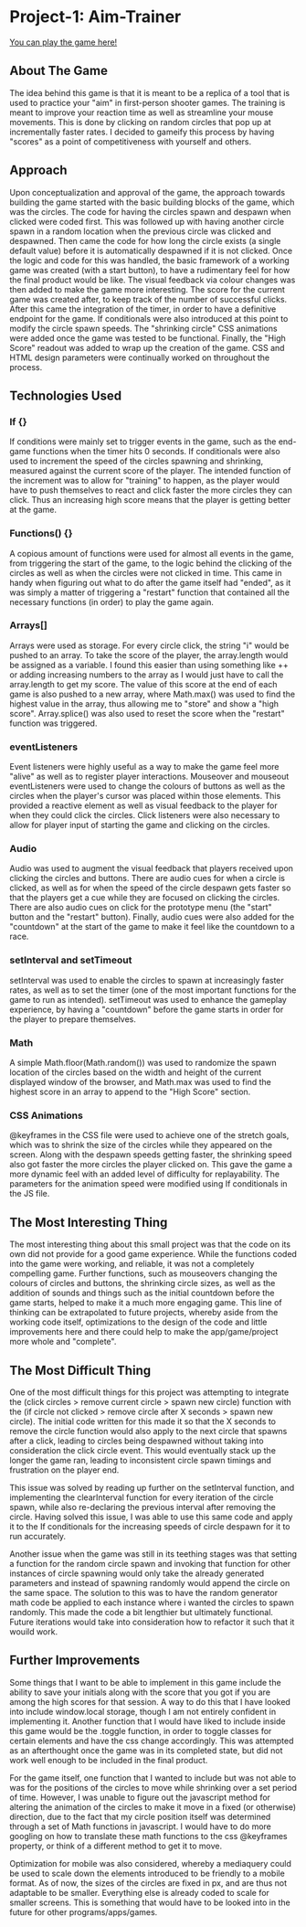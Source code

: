 # Project-1: Aim-Trainer

[You can play the game here!](https://ansars-aimtrainer.netlify.app/)

## About The Game
The idea behind this game is that it is meant to be a replica of a tool that is used to practice your "aim" in first-person shooter games. The training is meant to improve your reaction time as well as streamline your mouse movements. This is done by clicking on random circles that pop up at incrementally faster rates. I decided to gameify this process by having "scores" as a point of competitiveness with yourself and others. 

## Approach
Upon conceptualization and approval of the game, the approach towards building the game started with the basic building blocks of the game, which was the circles. The code for having the circles spawn and despawn when clicked were coded first. This was followed up with having another circle spawn in a random location when the previous circle was clicked and despawned. Then came the code for how long the circle exists (a single default value) before it is automatically despawned if it is not clicked. Once the logic and code for this was handled, the basic framework of a working game was created (with a start button), to have a rudimentary feel for how the final product would be like. The visual feedback via colour changes was then added to make the game more interesting. The score for the current game was created after, to keep track of the number of successful clicks. After this came the integration of the timer, in order to have a definitive endpoint for the game. If conditionals were also introduced at this point to modify the circle spawn speeds. The "shrinking circle" CSS animations were added once the game was tested to be functional. Finally, the "High Score" readout was added to wrap up the creation of the game. CSS and HTML design parameters were continually worked on throughout the process. 

## Technologies Used

### If {}
If conditions were mainly set to trigger events in the game, such as the end-game functions when the timer hits 0 seconds. If conditionals were also used to increment the speed of the circles spawning and shrinking, measured against the current score of the player. The intended function of the increment was to allow for "training" to happen, as the player would have to push themselves to react and click faster the more circles they can click. Thus an increasing high score means that the player is getting better at the game. 

### Functions() {}
A copious amount of functions were used for almost all events in the game, from triggering the start of the game, to the logic behind the clicking of the circles as well as when the circles were not clicked in time. This came in handy when figuring out what to do after the game itself had "ended", as it was simply a matter of triggering a "restart" function that contained all the necessary functions (in order) to play the game again.

### Arrays[]
Arrays were used as storage. For every circle click, the string "i" would be pushed to an array. To take the score of the player, the array.length would be assigned as a variable. I found this easier than using something like ++ or adding increasing numbers to the array as I would just have to call the array.length to get my score. The value of this score at the end of each game is also pushed to a new array, where Math.max() was used to find the highest value in the array, thus allowing me to "store" and show a "high score". Array.splice() was also used to reset the score when the "restart" function was triggered. 

### eventListeners
Event listeners were highly useful as a way to make the game feel more "alive" as well as to register player interactions. Mouseover and mouseout eventListeners were used to change the colours of buttons as well as the circles when the player's cursor was placed within those elements. This provided a reactive element as well as visual feedback to the player for when they could click the circles. Click listeners were also necessary to allow for player input of starting the game and clicking on the circles.

### Audio
Audio was used to augment the visual feedback that players received upon clicking the circles and buttons. There are audio cues for when a circle is clicked, as well as for when the speed of the circle despawn gets faster so that the players get a cue while they are focused on clicking the circles. There are also audio cues on click for the prototype menu (the "start" button and the "restart" button). Finally, audio cues were also added for the "countdown" at the start of the game to make it feel like the countdown to a race. 

### setInterval and setTimeout
setInterval was used to enable the circles to spawn at increasingly faster rates, as well as to set the timer (one of the most important functions for the game to run as intended). setTimeout was used to enhance the gameplay experience, by having a "countdown" before the game starts in order for the player to prepare themselves. 

### Math
A simple Math.floor(Math.random()) was used to randomize the spawn location of the circles based on the width and height of the current displayed window of the browser, and Math.max was used to find the highest score in an array to append to the "High Score" section. 

### CSS Animations
@keyframes in the CSS file were used to achieve one of the stretch goals, which was to shrink the size of the circles while they appeared on the screen. Along with the despawn speeds getting faster, the shrinking speed also got faster the more circles the player clicked on. This gave the game a more dynamic feel with an added level of difficulty for replayability. The parameters for the animation speed were modified using If conditionals in the JS file. 

## The Most Interesting Thing
The most interesting thing about this small project was that the code on its own did not provide for a good game experience. While the functions coded into the game were working, and reliable, it was not a completely compelling game. Further functions, such as mouseovers changing the colours of circles and buttons, the shrinking circle sizes, as well as the addition of sounds and things such as the initial countdown before the game starts, helped to make it a much more engaging game. This line of thinking can be extrapolated to future projects, whereby aside from the working code itself, optimizations to the design of the code and little improvements here and there could help to make the app/game/project more whole and "complete". 

## The Most Difficult Thing 
One of the most difficult things for this project was attempting to integrate the (click circles > remove current circle > spawn new circle) function with the (if circle not clicked > remove circle after X seconds > spawn new circle). The initial code written for this made it so that the X seconds to remove the circle function would also apply to the next circle that spawns after a click, leading to circles being despawned without taking into consideration the click circle event. This would eventually stack up the longer the game ran, leading to inconsistent circle spawn timings and frustration on the player end.

This issue was solved by reading up further on the setInterval function, and implementing the clearInterval function for every iteration of the circle spawn, while also re-declaring the previous interval after removing the circle. Having solved this issue, I was able to use this same code and apply it to the If conditionals for the increasing speeds of circle despawn for it to run accurately. 

Another issue when the game was still in its teething stages was that setting a function for the random circle spawn and invoking that function for other instances of circle spawning would only take the already generated parameters and instead of spawning randomly would append the circle on the same space. The solution to this was to have the random generator math code be applied to each instance where i wanted the circles to spawn randomly. This made the code a bit lengthier but ultimately functional. Future iterations would take into consideration how to refactor it such that it wouild work. 

## Further Improvements
Some things that I want to be able to implement in this game include the ability to save your initials along with the score that you got if you are among the high scores for that session. A way to do this that I have looked into include window.local storage, though I am not entirely confident in implementing it. Another function that I would have liked to include inside this game would be the .toggle function, in order to toggle classes for certain elements and have the css change accordingly. This was attempted as an afterthought once the game was in its completed state, but did not work well enough to be included in the final product.

For the game itself, one function that I wanted to include but was not able to was for the positions of the circles to move while shrinking over a set period of time. However, I was unable to figure out the javascript method for altering the animation of the circles to make it move in a fixed (or otherwise) direction, due to the fact that my circle position itself was determined through a set of Math functions in javascript. I would have to do more googling on how to translate these math functions to the css @keyframes property, or think of a different method to get it to move.

Optimization for mobile was also considered, whereby a mediaquery could be used to scale down the elements introduced to be friendly to a mobile format. As of now, the sizes of the circles are fixed in px, and are thus not adaptable to be smaller. Everything else is already coded to scale for smaller screens. This is something that would have to be looked into in the future for other programs/apps/games. 